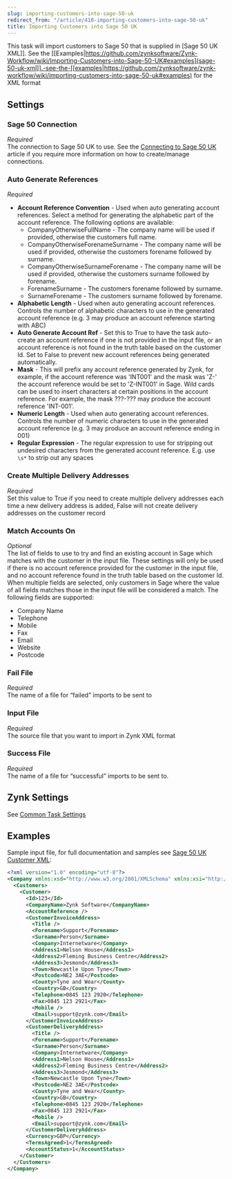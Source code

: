 ```yaml
---
slug: importing-customers-into-sage-50-uk
redirect_from: "/article/410-importing-customers-into-sage-50-uk"
title: Importing Customers into Sage 50 UK
---
```

This task will import customers to Sage 50 that is supplied in [Sage 50 UK XML]]. See the [[Examples|https://github.com/zynksoftware/Zynk-Workflow/wiki/Importing-Customers-into-Sage-50-UK#examples](sage-50-uk-xml]].-see-the-[[examples|https://github.com/zynksoftware/zynk-workflow/wiki/importing-customers-into-sage-50-uk#examples) for the XML format

## Settings  
### Sage 50 Connection
_Required_  
The connection to Sage 50 UK to use.  See the [Connecting to Sage 50 UK](connecting-to-sage-50-uk) article if you require more information on how to create/manage connections.

### Auto Generate References
_Required_  

 * **Account Reference Convention** - Used when auto generating account references. Select a method for generating the alphabetic part of the account reference.  The following options are available:
   * CompanyOtherwiseFullName - The company name will be used if provided, otherwise the customers full name.
   * CompanyOtherwiseForenameSurname - The company name will be used if provided, otherwise the customers forename followed by surname.
   * CompanyOtherwiseSurnameForename - The company name will be used if provided, otherwise the customers surname followed by forename.
   * ForenameSurname - The customers forename followed by surname.
   * SurnameForename - The customers surname followed by forename.  
 * **Alphabetic Length**  - Used when auto generating account references. Controls the number of alphabetic characters to use in the generated account reference (e.g. 3 may produce an account reference starting with ABC) 
 * **Auto Generate Account Ref** - Set this to True to have the task auto-create an account reference if one is not provided in the input file, or an account reference is not found in the truth table based on the customer Id. Set to False to prevent new account references being generated automatically. 
 * **Mask** - This will prefix any account reference generated by Zynk, for example, if the account reference was 'INT001' and the mask was 'Z-' the account reference would be set to 'Z-INT001' in Sage. Wild cards can be used to insert characters at certain positions in the account reference. For example, the mask ???-??? may produce the account reference 'INT-001'. 
 * **Numeric Length** - Used when auto generating account references. Controls the number of numeric characters to use in the generated account reference (e.g. 3 may produce an account reference ending in 001)  
 * **Regular Expression** - The regular expression to use for stripping out undesired characters from the generated account reference.  E.g. use `\s*` to strip out any spaces  

### Create Multiple Delivery Addresses
_Required_  
Set this value to True if you need to create multiple delivery addresses each time a new delivery address is added, False will not create delivery addresses on the customer record   

### Match Accounts On
_Optional_  
The list of fields to use to try and find an existing account in Sage which matches with the customer in the input file. These settings will only be used if there is no account reference provided for the customer in the input file, and no account reference found in the truth table based on the customer Id. When multiple fields are selected, only customers in Sage where the value of all fields matches those in the input file will be considered a match. The following fields are supported: 
   * Company Name
   * Telephone
   * Mobile
   * Fax
   * Email
   * Website
   * Postcode  

### Fail File
_Required_  
The name of a file for “failed” imports to be sent to   

### Input File
_Required_  
The source file that you want to import in Zynk XML format   

### Success File
_Required_  
The name of a file for “successful” imports to be sent to.   

## Zynk Settings
See [Common Task Settings](common-task-settings)

## Examples
Sample input file, for full documentation and samples see [Sage 50 UK Customer XML](sage-50-uk-customer-xml):  

```xml
<?xml version="1.0" encoding="utf-8"?>
<Company xmlns:xsd="http://www.w3.org/2001/XMLSchema" xmlns:xsi="http://www.w3.org/2001/XMLSchema-instance">
  <Customers>
    <Customer>
      <Id>123</Id>
      <CompanyName>Zynk Software</CompanyName>
      <AccountReference />
      <CustomerInvoiceAddress>
        <Title />
        <Forename>Support</Forename>
        <Surname>Person</Surname>
        <Company>Internetware</Company>
        <Address1>Nelson House</Address1>
        <Address2>Fleming Business Centre</Address2>
        <Address3>Jesmond</Address3>
        <Town>Newcastle Upon Tyne</Town>
        <Postcode>NE2 3AE</Postcode>
        <County>Tyne and Wear</County>
        <Country>GB</Country>
        <Telephone>0845 123 2920</Telephone>
        <Fax>0845 123 2921</Fax>
        <Mobile />
        <Email>support@zynk.com</Email>
      </CustomerInvoiceAddress>
      <CustomerDeliveryAddress>
        <Title />
        <Forename>Support</Forename>
        <Surname>Person</Surname>
        <Company>Internetware</Company>
        <Address1>Nelson House</Address1>
        <Address2>Fleming Business Centre</Address2>
        <Address3>Jesmond</Address3>
        <Town>Newcastle Upon Tyne</Town>
        <Postcode>NE2 3AE</Postcode>
        <County>Tyne and Wear</County>
        <Country>GB</Country>
        <Telephone>0845 123 2920</Telephone>
        <Fax>0845 123 2921</Fax>
        <Mobile />
        <Email>support@zynk.com</Email>
      </CustomerDeliveryAddress>
      <Currency>GBP</Currency>
      <TermsAgreed>1</TermsAgreed>
      <AccountStatus>1</AccountStatus>
    </Customer>
  </Customers>
</Company>
```